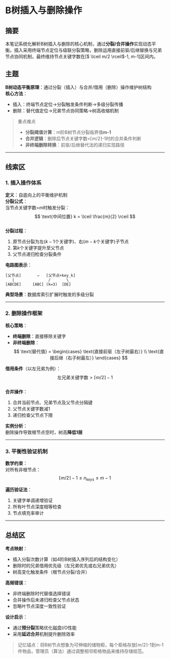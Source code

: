 # B树插入与删除操作

## 摘要  
本笔记系统化解析B树插入与删除的核心机制，通过**分裂/合并操作**实现动态平衡。插入采用终端节点定位与级联分裂策略，删除运用直接前驱/后继替换与兄弟节点协同机制，最终维持节点关键字数在[$ \lceil m/2 \rceil$-1, m-1]区间内。

## 主题  
**B树动态平衡原理**：通过分裂（插入）与合并/借用（删除）操作维护树结构  
**核心方法**：  
- 插入：终端节点定位→分裂触发条件判断→多级分裂传播  
- 删除：替代值定位→兄弟节点协同策略→树高收缩机制  

> 重点难点  
> - **分裂阈值计算**：m阶B树节点分裂临界值**m-1**  
> - **合并逻辑**：删除后节点关键字数<$\lceil m/2 \rceil$-1时的合并条件判断  
> - **非终端删除转换**：前驱/后继替代法的递归实现路径  

---

## 线索区  

### 1. 插入操作体系  
**定义**：自底向上的平衡维护机制  
**分裂公式**：  
当节点关键字数=$m$时触发分裂：  
$$ \text{中间位置} k = \lceil \frac{m}{2} \rceil $$  
**分裂过程**：  
1. 原节点分裂为左($k-1$个关键字)、右($m-k$个关键字)子节点  
2. 第$k$个关键字提升至父节点  
3. 父节点递归检查分裂条件  

**电路图表示**：  
``` 
[父节点]       ⇒   [父节点+key_k]
   |               /       \
[ABCDE]     [ABC] (k=3)  [DE] 
```

**典型场景**：数据库索引扩展时触发的多级分裂  

---

### 2. 删除操作框架  
**核心策略**：  
- **终端删除**：直接移除关键字  
- **非终端删除**：  
  $$ \text{替代值} = 
  \begin{cases} 
  \text{直接前驱（左子树最右）} \\
  \text{直接后继（右子树最左）}
  \end{cases} $$

**借用条件**（以左兄弟为例）：  
$$ \text{左兄弟关键字数} > \lceil m/2 \rceil -1 $$  
**合并操作**：  
1. 合并当前节点、兄弟节点及父节点分隔键  
2. 父节点关键字数减1  
3. 递归检查父节点下限  

**实例分析**：  
删除操作导致根节点空时，树高**降低1层**  

---

### 3. 平衡性验证机制  
**数学约束**：  
对所有非根节点：  
$$ \lceil m/2 \rceil -1 \leq n_{keys} \leq m-1 $$  

**遍历验证法**：  
1. 关键字单调递增验证  
2. 所有叶节点深度相等检查  
3. 节点填充率审计  

---

## 总结区  
**考点映射**：  
- 插入分裂次数计算（如4阶B树插入序列后的结构变化）  
- 删除时的兄弟借用优先级（左兄弟优先或右兄弟优先）  
- 树高变化触发条件（根节点分裂/合并）  

**高频错误**：  
- 非终端删除时代替值选择错误  
- 合并操作后未递归检查父节点状态  
- 忽略叶节点深度一致性验证  

**设计启示**：  
- 通过**预分裂**策略优化磁盘I/O性能  
- 采用**延迟合并**机制提升删除效率  

> 记忆锚点：将B树节点想象为可伸缩的储物柜，每个柜格存放$\lceil m/2 \rceil$-1到m-1件物品，管理员（算法）通过调整相邻柜格物品来维持存储规范。